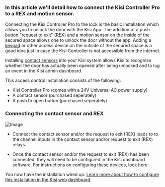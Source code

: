 
<h3>In this article we'll detail how to connect the Kisi Controller Pro to a REX and motion sensor.</h3>

Connecting the Kisi Controller Pro to the lock is the basic installation which allows you to unlock the door with the Kisi App. The addition of a push button "request to exit" (REX) and a motion sensor on the inside of the secured space allows one to unlock the door without the app. Adding a [keypad](https://www.getkisi.com/lessons/how-to-install-an-door-access-control-system) or other access device on the outside of the secured space is a good idea just in case the Kisi Controller is not accessible from the internet. 

Installing [contact sensors](https://www.getkisi.com/lessons/how-to-install-an-door-access-control-system) into your Kisi system allows Kisi to recognize whether the door has actually been opened after being unlocked and to log an event in the Kisi admin dashboard. 

This access control installation consists of the following: 
* Kisi Controller Pro (comes with a 24V Universal AC power supply)
* A contact sensor (purchased seperately)
* A push to open button (purchased seperately)

<h3>Connecting the contact sensor and REX</h3> 

  
![Image](https://help.kisi.io/hc/article_attachments/360026425753/Screen_Shot_2019-02-11_at_2.57.13_PM.png)


*   Connect the contact sensor and/or the request to exit (REX) leads to to the channel inputs in the contact sensor and/or request to exit (REX) relays.  

* Once the contact sensor and/or the request to exit (REX) has been connected, they will need to be configured in the Kisi dashboard software. For instructions on configuring these devices, look here: 


You now have the installation wired up. [Learn more about how to configure this installation in the Kisi web dashboard](https://help.kisi.io/hc/en-us/sections/115002573047-Kisi-Web-Dashboard). 


